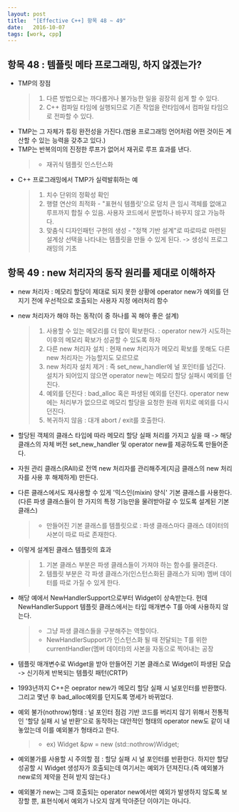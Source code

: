 ```yaml
---
layout: post
title:  "[Effective C++] 항목 48 ~ 49"
date:   2016-10-07
tags: [work, cpp]
---
```


## 항목 48 : 템플릿 메타 프로그래밍, 하지 않겠는가? 
- TMP의 장점 
	>1. 다른 방법으로는 까다롭거나 불가능한 일을 굉장히 쉽게 할 수 있다. 
	>2. C++ 컴파일 타임에 실행되므로 기존 작업을 런타임에서 컴파일 타임으로 전파할 수 있다. 
- TMP는 그 자체가 튜링 완전성을 가진다.(범용 프로그래밍 언어처럼 어떤 것이든 계산할 수 있는 능력을 갖추고 있다.) 
- TMP는 반복의미의 진정한 루프가 없어서 재귀로 루프 효과를 낸다. 
	>+ 재귀식 템플릿 인스턴스화 
- C++ 프로그래밍에서 TMP가 실력발휘하는 예 
	>1. 치수 단위의 정확성 확인 
	>2. 행렬 연산의 최적화 - "표현식 템플릿'으로 덩치 큰 임시 객체를 없애고 루프까지 합칠 수 있음. 사용자 코드에서 문법하나 바꾸지 않고 가능하다. 
	>3. 맞춤식 디자인패턴 구현의 생성 - "정책 기반 설계"로 따로따로 마련된 설계상 선택을 나타내는 템플릿을 만들 수 있게 된다. -> 생성식 프로그래밍의 기초 

## 항목 49 : new 처리자의 동작 원리를 제대로 이해하자 
- new 처리자 : 메모리 할당이 제대로 되지 못한 상황에 operator new가 예외를 던지기 전에 우선적으로 호출되는 사용자 지정 에러처리 함수 
- new 처리자가 해야 하는 동작(이 중 하나를 꼭 해야 좋은 설계) 
	>1. 사용할 수 있는 메모리를 더 많이 확보한다. : operator new가 시도하는 이후의 메모리 확보가 성공할 수 있도록 하자 
	>2. 다른 new 처리자 설치 : 현재 new 처리자가 메모리 확보를 못해도 다른 new 처리자는 가능할지도 모르므로 
	>3. new 처리자 설치 제거 : 즉 set_new_handler에 널 포인터를 넘긴다. 설치가 되어있지 않으면 operator new는 메모리 할당 실패시 예외를 던진다. 
	>4. 예외를 던진다 : bad_alloc 혹은 파생된 예외를 던진다. operator new에는 처리부가 없으므로 메모리 할당을 요청한 원래 위치로 예외를 다시 던진다. 
	>5. 복귀하지 않음 : 대개 abort / exit를 호출한다. 

- 할당된 객체의 클래스 타입에 따라 메모리 할당 실패 처리를 가지고 싶을 때 -> 해당 클래스의 자체 버전 set_new_handler 및 operator new를 제공하도록 만들어준다. 
- 자원 관리 클래스(RAII)로 전역 new 처리자를 관리해주게(지금 클래스의 new 처리자를 사용 후 해제하게) 만든다. 
- 다른 클래스에서도 재사용할 수 있게 '믹스인(mixin) 양식' 기본 클래스를 사용한다.(다른 파생 클래스들이 한 가지의 특정 기능만을 물려받아갈 수 있도록 설계된 기본 클래스) 
	>+ 만들어진 기본 클래스를 템플릿으로 : 파생 클래스마다 클래스 데이터의 사본이 따로 따로 존재한다. 
- 이렇게 설계된 클래스 템플릿의 효과 
	>1. 기본 클래스 부분은 파생 클래스들이 가져야 하는 함수를 물려준다. 
	>2. 템플릿 부분은 각 파생 클래스가(인스턴스화된 클래스가 되며) 멤버 데이터를 따로 가질 수 있게 한다. 
- 해당 예에서 NewHandlerSupport<Widget>으로부터 Widget이 상속받는다. 헌데 NewHandlerSupport 템플릿 클래스에서는 타입 매개변수 T를 아예 사용하지 않는다. 
	>+ 그냥 파생 클래스들을 구분해주는 역할이다. 
	>+ NewHandlerSupport가 인스턴스화 될 때 전달되는 T를 위한 currentHandler(멤버 데이터)의 사본을 자동으로 찍어내는 공장 
- 템플릿 매개변수로 Widget을 받아 만들어진 기본 클래스로 Widget이 파생된 모습 -> 신기하게 반복되는 템플릿 패턴(CRTP) 

- 1993년까지 C++은 oeprator new가 메모리 할당 실패 시 널포인터를 반환했다. 그리고 몇년 후 bad_alloc예외를 던지도록 명세가 바뀌었다. 

- 예외 불가(nothrow)형태 : 널 포인터 점검 기반 코드를 버리지 않기 위해서 전통적인 '할당 실패 시 널 반환'으로 동작하는 대안적인 형태의 operator new도 같이 내놓았는데 이를 예외불가 형태라고 한다. 
	>+ ex) Widget &pw = new (std::nothrow)Widget; 
- 예외불가를 사용할 시 주의할 점 : 할당 실패 시 널 포인터를 반환한다. 하지만 할당 성공할 시 Widget 생성자가 호출되는데 여기서는 예외가 던져진다.(즉 예외불가 new로의 제약을 전혀 받지 않는다.) 
- 예외불가 new는 그때 호출되는 operator new에서만 예외가 발생하지 않도록 보장할 뿐, 표현식에서 예외가 나오지 않게 막아준단 이야기는 아니다. 